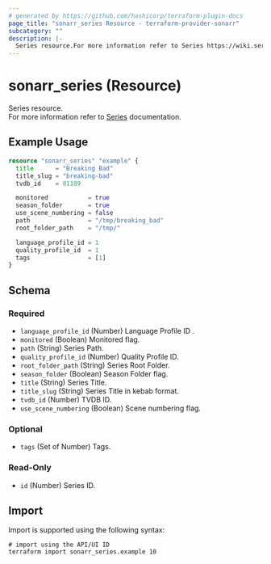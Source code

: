 ```yaml
---
# generated by https://github.com/hashicorp/terraform-plugin-docs
page_title: "sonarr_series Resource - terraform-provider-sonarr"
subcategory: ""
description: |-
  Series resource.For more information refer to Series https://wiki.servarr.com/sonarr/library#series documentation.
---
```


# sonarr_series (Resource)

Series resource.<br/>For more information refer to [Series](https://wiki.servarr.com/sonarr/library#series) documentation.

## Example Usage

```terraform
resource "sonarr_series" "example" {
  title      = "Breaking Bad"
  title_slug = "breaking-bad"
  tvdb_id    = 81189

  monitored           = true
  season_folder       = true
  use_scene_numbering = false
  path                = "/tmp/breaking_bad"
  root_folder_path    = "/tmp/"

  language_profile_id = 1
  quality_profile_id  = 1
  tags                = [1]
}
```

<!-- schema generated by tfplugindocs -->
## Schema

### Required

- `language_profile_id` (Number) Language Profile ID .
- `monitored` (Boolean) Monitored flag.
- `path` (String) Series Path.
- `quality_profile_id` (Number) Quality Profile ID.
- `root_folder_path` (String) Series Root Folder.
- `season_folder` (Boolean) Season Folder flag.
- `title` (String) Series Title.
- `title_slug` (String) Series Title in kebab format.
- `tvdb_id` (Number) TVDB ID.
- `use_scene_numbering` (Boolean) Scene numbering flag.

### Optional

- `tags` (Set of Number) Tags.

### Read-Only

- `id` (Number) Series ID.

## Import

Import is supported using the following syntax:

```shell
# import using the API/UI ID
terraform import sonarr_series.example 10
```
